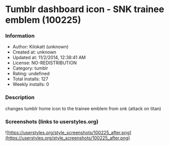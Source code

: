 # Tumblr dashboard icon - SNK trainee emblem (100225)

### Information
- Author: Kilokatt (unknown)
- Created at: unknown
- Updated at: 11/2/2014, 12:38:41 AM
- License: NO-REDISTRIBUTION
- Category: tumblr
- Rating: undefined
- Total installs: 127
- Weekly installs: 0


### Description
changes tumblr home icon to the trainee emblem from snk (attack on titan)


### Screenshots (links to userstyles.org)
![https://userstyles.org/style_screenshots/100225_after.png](https://userstyles.org/style_screenshots/100225_after.png)


